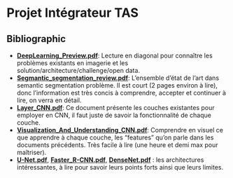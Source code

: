 # Projet Intégrateur TAS

## Bibliographic
* [**DeepLearning_Preview.pdf**](biblio/DeepLearning_Preview.pdf): Lecture en diagonal pour connaître les problèmes existants en imagerie et les solution/architecture/challenge/open data.
* [**Segmantic_segmentation_review.pdf**](biblio/Semantic_segmentation_review.pdf): L’ensemble d’état de l’art dans semantic segmentation problème. Il est court (2 pages environ à lire), donc l’information est très concis à comprendre, accepter et continuer à lire, on verra en détail.
* [**Layer_CNN.pdf**](biblio/Layer_CNN.pdf): Ce document présente les couches existantes pour employer en CNN, il faut juste de savoir la fonctionnalité de chaque couche.
* [**Visualization_And_Understanding_CNN.pdf**](biblio/Visualization_And_Understanding_CNN.pdf): Comprendre en visuel ce que apprendre à chaque couche, les “features” qu’on parle dans les documents précédents. Très facile à lire (une heure et demi max pour maîtriser).
* [**U-Net.pdf**](biblio/U-Net.pdf), [**Faster_R-CNN.pdf**](biblio/Faster_R-CNN.pdf), [**DenseNet.pdf**](biblio/DenseNet.pdf) : les architectures intéressantes, à lire pour savoir leurs points forts ainsi que leurs limites.
